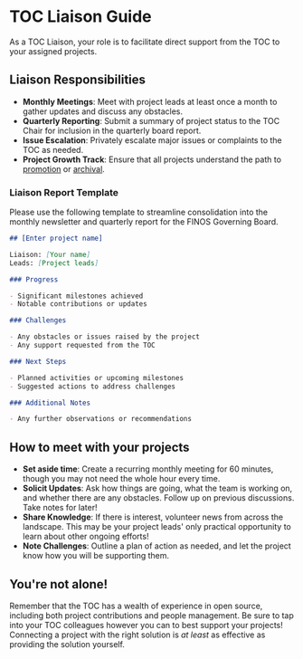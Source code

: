# TOC Liaison Guide

As a TOC Liaison, your role is to facilitate direct support from the TOC to your assigned projects.

## Liaison Responsibilities

- **Monthly Meetings**: Meet with project leads at least once a month to gather updates and discuss any obstacles.
- **Quarterly Reporting**: Submit a summary of project status to the TOC Chair for inclusion in the quarterly board report.
- **Issue Escalation**: Privately escalate major issues or complaints to the TOC as needed.
- **Project Growth Track**: Ensure that all projects understand the path to [promotion](https://community.finos.org/docs/governance/Software-Projects/project-lifecycle) or [archival](https://community.finos.org/docs/governance/software-projects/stages/archived/).

### Liaison Report Template

Please use the following template to streamline consolidation into the monthly newsletter and quarterly report for the FINOS Governing Board.

```markdown
## [Enter project name]

Liaison: [Your name]
Leads: [Project leads]

### Progress

- Significant milestones achieved
- Notable contributions or updates

### Challenges

- Any obstacles or issues raised by the project
- Any support requested from the TOC

### Next Steps

- Planned activities or upcoming milestones
- Suggested actions to address challenges

### Additional Notes

- Any further observations or recommendations
```

## How to meet with your projects

- **Set aside time**: Create a recurring monthly meeting for 60 minutes, though you may not need the whole hour every time.
- **Solicit Updates**: Ask how things are going, what the team is working on, and whether there are any obstacles. Follow up on previous discussions. Take notes for later!
- **Share Knowledge**: If there is interest, volunteer news from across the landscape. This may be your project leads' only practical opportunity to learn about other ongoing efforts!
- **Note Challenges**: Outline a plan of action as needed, and let the project know how you will be supporting them.

## You're not alone!

Remember that the TOC has a wealth of experience in open source, including both project contributions and people management. Be sure to tap into your TOC colleagues however you can to best support your projects! Connecting a project with the right solution is _at least_ as effective as providing the solution yourself.
